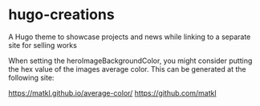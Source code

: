 # hugo-creations
A Hugo theme to showcase projects and news while linking to a separate site for selling works


When setting the heroImageBackgroundColor, you might consider putting the hex value of the images average color.
This can be generated at the following site:

https://matkl.github.io/average-color/
https://github.com/matkl
